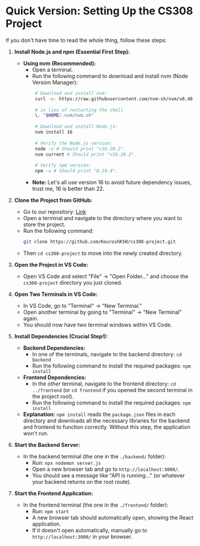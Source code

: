 # Quick Version: Setting Up the CS308 Project

If you don't have time to read the whole thing, follow these steps:

1.  **Install Node.js and npm (Essential First Step):**
    * **Using nvm (Recommended):**
        * Open a terminal.
        * Run the following command to download and install nvm (Node Version Manager):
           ```bash
			# Download and install nvm:
			curl -o- https://raw.githubusercontent.com/nvm-sh/nvm/v0.40.1/install.sh | bash
			
			# in lieu of restarting the shell
			\. "$HOME/.nvm/nvm.sh"
			
			# Download and install Node.js:
			nvm install 16
			
			# Verify the Node.js version:
			node -v # Should print "v16.20.2".
			nvm current # Should print "v16.20.2".
			
			# Verify npm version:
			npm -v # Should print "8.19.4".
			```
        * **Note:** Let's all use version 16 to avoid future dependency issues, trust me, 16 is better than 22.

2.  **Clone the Project from GitHub:**
    * Go to our repository: [Link](https://github.com/KouroshKSH/cs308-project.git)
    * Open a terminal and navigate to the directory where you want to store the project.
    * Run the following command:
        ```bash
        git clone https://github.com/KouroshKSH/cs308-project.git
        ```
    * Then `cd cs308-project` to move into the newly created directory.

3.  **Open the Project in VS Code:**
    * Open VS Code and select "File" -> "Open Folder..." and choose the `cs308-project` directory you just cloned.

4.  **Open Two Terminals in VS Code:**
    * In VS Code, go to "Terminal" -> "New Terminal."
    * Open another terminal by going to "Terminal" -> "New Terminal" again.
    * You should now have two terminal windows within VS Code.

5.  **Install Dependencies (Crucial Step!):**
    * **Backend Dependencies:**
        * In one of the terminals, navigate to the backend directory: `cd backend`
        * Run the following command to install the required packages: `npm install`
    * **Frontend Dependencies:**
        * In the *other* terminal, navigate to the frontend directory: `cd ../frontend` (or `cd frontend` if you opened the second terminal in the project root).
        * Run the following command to install the required packages: `npm install`
    * **Explanation:** `npm install` reads the `package.json` files in each directory and downloads all the necessary libraries for the backend and frontend to function correctly. Without this step, the application won't run.

6.  **Start the Backend Server:**
    * In the backend terminal (the one in the `./backend/` folder):
        * Run: `npx nodemon server.js`
        * Open a new browser tab and go to `http://localhost:5000/`.
        * You should see a message like "API is running..." (or whatever your backend returns on the root route).

7.  **Start the Frontend Application:**
    * In the frontend terminal (the one in the `./frontend/` folder):
        * Run: `npm start`
        * A new browser tab should automatically open, showing the React application.
        * If it doesn't open automatically, manually go to `http://localhost:3000/` in your browser.
